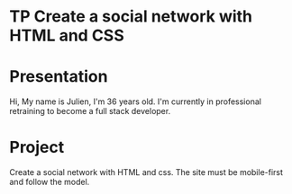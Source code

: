 # TP Create a social network with HTML and CSS
# Presentation

Hi, 
My name is Julien, I'm 36 years old. I'm currently in professional retraining to become a full stack developer.

# Project

Create a social network with HTML and css. The site must be mobile-first and follow the model.

